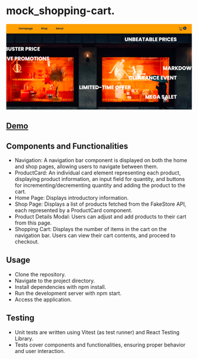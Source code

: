 # mock_shopping-cart.
![My Image](Screenshot_buybox.png)

## [Demo](https://bbm2910.github.io/BuyBox/)
## Components and Functionalities
* Navigation: A navigation bar component is displayed on both the home and shop pages, allowing users to navigate between them.
* ProductCard: An individual card element representing each product, displaying product information, an input field for quantity, and buttons for incrementing/decrementing quantity and adding the product to the cart.
* Home Page: Displays introductory information.
* Shop Page: Displays a list of products fetched from the FakeStore API, each represented by a ProductCard component.
* Product Details Modal:  Users can adjust and add products to their cart from this page.
* Shopping Cart: Displays the number of items in the cart on the navigation bar. Users can view their cart contents, and proceed to checkout.

## Usage
* Clone the repository.
* Navigate to the project directory.
* Install dependencies with npm install.
* Run the development server with npm start.
* Access the application.

## Testing
* Unit tests are written using Vitest (as test runner) and React Testing Library.
* Tests cover components and functionalities, ensuring proper behavior and user interaction.
